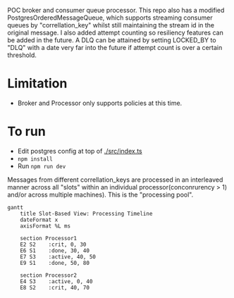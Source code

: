POC broker and consumer queue processor.  This repo also has a modified PostgresOrderedMessageQueue, which supports streaming consumer queues by "correllation_key" whilst still maintaining the stream id in the original message.  I also added attempt counting so resiliency features can be added in the future.  A DLQ can be attained by setting LOCKED_BY to "DLQ" with a date very far into the future if attempt count is over a certain threshold.

# Limitation
* Broker and Processor only supports policies at this time.

# To run
- Edit postgres config at top of [./src/index.ts](https://github.com/TomKaltz/ConsumerQueueExp/blob/main/src/index.ts)
- ```npm install```
- Run ```npm run dev```

Messages from different correllation_keys are processed in an interleaved manner across all "slots" within an individual processor(conconrurency > 1) and/or across multiple machines).  This is the "processing pool".
```mermaid
gantt
    title Slot-Based View: Processing Timeline
    dateFormat x
    axisFormat %L ms
    
    section Processor1
    E2 S2    :crit, 0, 30
    E6 S1    :done, 30, 40
    E7 S3    :active, 40, 50
    E9 S1    :done, 50, 80
    
    section Processor2
    E4 S3    :active, 0, 40
    E8 S2    :crit, 40, 70
```
